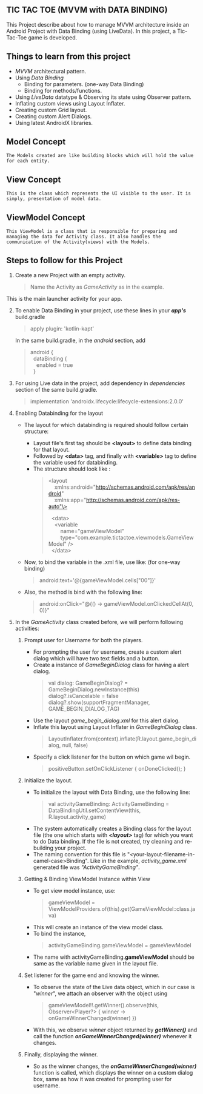 ## TIC TAC TOE (MVVM with DATA BINDING)

This Project describe about how to manage MVVM architecture inside an Android Project with Data Binding (using LiveData). In this project, a Tic-Tac-Toe game is developed.

## Things to learn from this project
- *MVVM* architectural pattern.
- Using *Data Binding*
  - Binding for parameters. (one-way Data Binding)
  - Binding for methods/functions.
- Using *LiveData* datatype & Observing its state using Observer pattern.
- Inflating custom views using Layout Inflater.
- Creating custom Grid layout.
- Creating custom Alert Dialogs.
- Using latest AndroidX libraries.

## Model Concept
    The Models created are like building blocks which will hold the value for each entity.
    
## View Concept
    This is the class which represents the UI visible to the user. It is simply, presentation of model data.

## ViewModel Concept
    This ViewModel is a class that is responsible for preparing and managing the data for Activity class. It also handles the communication of the Activity(views) with the Models.

## Steps to follow for this Project
1) Create a new Project with an empty activity.
    > Name the Activity as *GameActivity* as in the example. 
  
This is the main launcher activity for your app.

2) To enable Data Binding in your project, use these lines in your ***app's*** build.gradle
    > apply plugin: 'kotlin-kapt'
  
    In the same build.gradle, in the *android* section, add
    > android { \
    > &nbsp;&nbsp;dataBinding { \
    > &nbsp;&nbsp;&nbsp;&nbsp;enabled = true \
    > &nbsp;&nbsp;}
  
3) For using Live data in the project, add dependency in *dependencies* section of the same build.gradle.
    > implementation 'androidx.lifecycle:lifecycle-extensions:2.0.0'
  
4) Enabling Databinding for the layout
    - The layout for which databinding is required should follow certain structure:
      - Layout file's first tag should be **\<layout\>** to define data binding for that layout.
      - Followed by **\<data\>** tag, and finally with **\<variable\>** tag to define the variable used for databinding.
      - The structure should look like : 
        > <layout \
        > &nbsp;&nbsp;&nbsp;&nbsp;xmlns:android="http://schemas.android.com/apk/res/android" \
        > &nbsp;&nbsp;&nbsp;&nbsp;xmlns:app="http://schemas.android.com/apk/res-auto"\> 
        >
        > &nbsp;&nbsp;\<data\> \
        > &nbsp;&nbsp;&nbsp;&nbsp;\<variable \
        > &nbsp;&nbsp;&nbsp;&nbsp;&nbsp;&nbsp;&nbsp;&nbsp;name="gameViewModel" \
        > &nbsp;&nbsp;&nbsp;&nbsp;&nbsp;&nbsp;&nbsp;&nbsp;type="com.example.tictactoe.viewmodels.GameViewModel" \/\> \
        > &nbsp;&nbsp;\</data\>

    - Now, to bind the variable in the .xml file, use like: (for one-way binding)
        > android:text='@{gameViewModel.cells["00"]}'
    - Also, the method is bind with the following line: 
        > android:onClick="@{() -> gameViewModel.onClickedCellAt(0, 0)}"

5) In the *GameActivity* class created before, we will perform following activities:
    1) Prompt user for Username for both the players.
        - For prompting the user for username, create a custom alert dialog which will have two text fields and a button. 
        - Create a instance of *GameBeginDialog* class for having a alert dialog.
          > val dialog: GameBeginDialog? = GameBeginDialog.newInstance(this) \
          > dialog?.isCancelable = false \
          > dialog?.show(supportFragmentManager, GAME_BEGIN_DIALOG_TAG) 
        - Use the layout *game_begin_dialog.xml* for this alert dialog.
        - Inflate this layout using Layout Inflater in *GameBeginDialog* class.
          > LayoutInflater.from(context).inflate(R.layout.game_begin_dialog, null, false) 
        - Specify a click listener for the button on which game wil begin.
          > positiveButton.setOnClickListener { onDoneClicked(); } 
          
   2) Initialize the layout.
      - To initialize the layout with Data Binding, use the following line:
        > val activityGameBinding: ActivityGameBinding = DataBindingUtil.setContentView(this, R.layout.activity_game)
      - The system automatically creates a Binding class for the layout file (the one which starts with ***\<layout\>*** tag) for which you want to do Data binding. If the file is not created, try cleaning and re-building your project.
      - The naming convention for this file is "\<your-layout-filename-in-camel-case\>Binding". Like in the example, *activity_game.xml* generated file was *"ActivityGameBinding"*.
      
   3) Getting & Binding ViewModel Instance within View
      - To get view model instance, use:
        > gameViewModel = ViewModelProviders.of(this).get(GameViewModel::class.java)
      - This will create an instance of the view model class.
      - To bind the instance,
        > activityGameBinding.gameViewModel = gameViewModel
      - The name with activityGameBinding.**gameViewModel** should be same as the variable name given in the layout file.
        
   4) Set listener for the game end and knowing the winner.
      - To observe the state of the Live data object, which in our case is "*winner*", we attach an observer with the object using
        > gameViewModel!!.getWinner().observe(this, Observer<Player?> { winner -> onGameWinnerChanged(winner) })
      - With this, we observe *winner* object returned by ***getWinner()*** and call the function ***onGameWinnerChanged(winner)*** whenever it changes.
      
   5) Finally, displaying the winner.
      - So as the winner changes, the ***onGameWinnerChanged(winner)*** function is called, which displays the winner on a custom dialog box, same as how it was created for prompting user for username.
    

